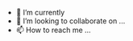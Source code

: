 
- 🌱 I’m currently 
- 💞️ I’m looking to collaborate on ...
- 📫 How to reach me ...

<!---
mrmanmonkey/mrmanmonkey is a ✨ special ✨ repository because its `README.md` (this file) appears on your GitHub profile.
You can click the Preview link to take a look at your changes.
--->
